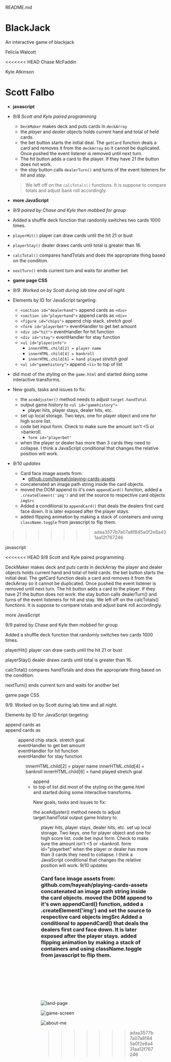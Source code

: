 README.md 
# BlackJack 
An interactive game of blackjack

Felicia Walcott

<<<<<<< HEAD
Chase McFaddin

Kyle Atkinson

Scott Falbo
=======

+ **javascript**
+ *9/8 Scott and Kyle paired programming*
  + `DeckMaker` makes deck and puts cards in `deckArray`
  + the *player* and *dealer* objects holds current hand and total of held cards.
  + the bet button starts the initial deal.  The `getCard` function deals a card and removes it from the `deckArray` so it cannot be duplicated.  Once pushed the event listener is removed until next turn.
  + The *hit* button adds a card to the player.  If they have 21 the button does not work.
  + the *stay* button calls `dealerTurn()` and turns of the event listeners for *hit* and *stay*.
  
  > We left off on the `calcTotals()` functions.  It is suppose to compare totals and adjust bank roll accordingly.

+ **more JavaScript**
+ *9/9 paired by Chase and Kyle then mobbed for group*
+ Added a shuffle deck function that randomly switches two cards 1000 times.
+ `playerHit()` player can draw cards until the hit 21 or bust
+ `playerStay()` dealer draws cards until total is greater than 16.
+ `calcTotal()` compares handTotals and does the appropriate thing based on the condition.
+ `nextTurn()` ends current turn and waits for another bet

+ **game page CSS**
+ *9/9.  Worked on by Scott during lab time and all night.*
+ Elements by ID for JavaScript targeting:
  + `<section id="dealerhand">` append cards as `<div>`
  + `<section id="playerhand">` append cards as `<div>`
  + `<figure id="chips">` append chip stack. *stretch goal*
  + `<form id="playerbet">` eventHandler to get bet amount
  + `<div id="hit">` eventHandler for hit function 
  + `<div id="stay">` eventHandler for stay function 
  + `<ul id="playerinfo">`
    + `innerHTML.child[2] = player name`
    + `innerHTML.child[4] = bankroll`
    + `innerHTML.child[6] = hand played` *stretch goal*
  + `<ul id="gamehistory">` append `<li>` to top of list
+ did most of the styling on the `game.html` and started doing some interactive transforms.

+ New goals, tasks and issues to fix:
  + the `aceAdjuster()` method needs to adjust `target.handTotal`
  + output game history to `<ul id="gamehistory">`
    + player hits, player stays, dealer hits, etc.
  + set up local storage.  Two keys, one for player object and one for high score list.
  + code bet input form.  Check to make sure the amount isn't <5 or >bankroll.
    + `form id="playerbet"`
  + when the player or dealer has more than 3 cards they need to collapse.  I think a JavaScript conditional that changes the relative position will work.
  
+ *9/10 updates*
  + Card face image assets from:
    + [github.com/hayeah/playing-cards-assets](https://github.com/hayeah/playing-cards-assets)
  + concatenated an image path string inside the card objects.
  + moved the DOM append to it's own `appendCard()` function, added a `.createElement('img')` and set the source to respective card objects `imgSrc`
  + Added a conditional to `appendCard()` that deals the dealers first card face down.  It is later exposed after the player stays.
  + added flipping animation by making a stack of containers and using `className.toggle` from javascript to flip them.
>>>>>>> adaa3577b7a07a8f845a0f2e8a431aa12f767246

javascript

<<<<<<< HEAD
9/8 Scott and Kyle paired programming

DeckMaker makes deck and puts cards in deckArray
the player and dealer objects holds current hand and total of held cards.
the bet button starts the initial deal. The getCard function deals a card and removes it from the deckArray so it cannot be duplicated. Once pushed the event listener is removed until next turn.
The hit button adds a card to the player. If they have 21 the button does not work.
the stay button calls dealerTurn() and turns of the event listeners for hit and stay.
We left off on the calcTotals() functions. It is suppose to compare totals and adjust bank roll accordingly.

more JavaScript

9/9 paired by Chase and Kyle then mobbed for group

Added a shuffle deck function that randomly switches two cards 1000 times.

playerHit() player can draw cards until the hit 21 or bust

playerStay() dealer draws cards until total is greater than 16.

calcTotal() compares handTotals and does the appropriate thing based on the condition.

nextTurn() ends current turn and waits for another bet

game page CSS

9/9. Worked on by Scott during lab time and all night.

Elements by ID for JavaScript targeting:

<section id="dealerhand"> append cards as <div>
<section id="playerhand"> append cards as <div>
<figure id="chips"> append chip stack. stretch goal
<form id="playerbet"> eventHandler to get bet amount
<div id="hit"> eventHandler for hit function
<div id="stay"> eventHandler for stay function
<ul id="playerinfo">
innerHTML.child[2] = player name
innerHTML.child[4] = bankroll
innerHTML.child[6] = hand played stretch goal
<ul id="gamehistory"> append <li> to top of list
did most of the styling on the game.html and started doing some interactive transforms.

New goals, tasks and issues to fix:

the aceAdjuster() method needs to adjust target.handTotal
output game history to <ul id="gamehistory">
player hits, player stays, dealer hits, etc.
set up local storage. Two keys, one for player object and one for high score list.
code bet input form. Check to make sure the amount isn't <5 or >bankroll.
form id="playerbet"
when the player or dealer has more than 3 cards they need to collapse. I think a JavaScript conditional that changes the relative position will work.
9/10 updates

Card face image assets from:
github.com/hayeah/playing-cards-assets
concatenated an image path string inside the card objects.
moved the DOM append to it's own appendCard() function, added a .createElement('img') and set the source to respective card objects imgSrc
Added a conditional to appendCard() that deals the dealers first card face down. It is later exposed after the player stays.
added flipping animation by making a stack of containers and using className.toggle from javascript to flip them.
=======
<br><br><br><br><br><br>

![land-page](./images/wireframe-03.jpg)

![game-screen](./images/wireframe-02.jpg)

![about-me](./images/wireframe-01.jpg)
>>>>>>> adaa3577b7a07a8f845a0f2e8a431aa12f767246

